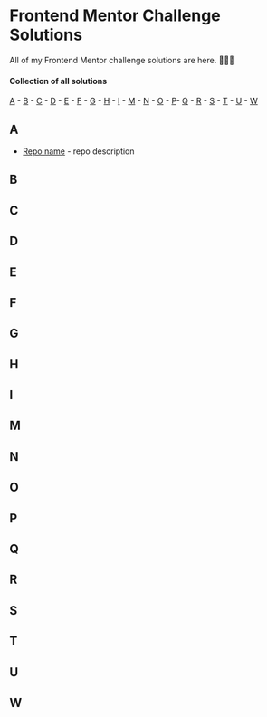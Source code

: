 # Frontend Mentor Challenge Solutions 

All of my Frontend Mentor challenge solutions are here. 👨🏻‍💻

#### Collection of all solutions 

[A](#a) - [B](#b) - [C](#c) - [D](#d) - [E](#e) - [F](#f) - [G](#g) - [H](#h) - [I](#i) - [M](#m) - [N](#n) - [O](#o) - [P](#p)- [Q](#q) - [R](#r) - [S](#s) - [T](#t) - [U](#u) - [W](#w)


## A <a id="a"></a>
- <a href="https://github.com/educbraga/repo">Repo name<a/> - repo description
  
## B <a id="b"></a>


## C <a id="c"></a>

  
## D <a id="d"></a>


## E <a id="e"></a>

  
## F <a id="f"></a>

  
## G <a id="g"></a>

  
## H <a id="h"></a>

  
## I <a id="i"></a>


## M <a id="m"></a>


## N <a id="n"></a>


## O <a id="o"></a>

  
## P <a id="p"></a>


## Q <a id="q"></a>


## R <a id="r"></a>


## S <a id="s"></a>


## T <a id="t"></a>


## U <a id="u"></a>


## W <a id="u"></a>

